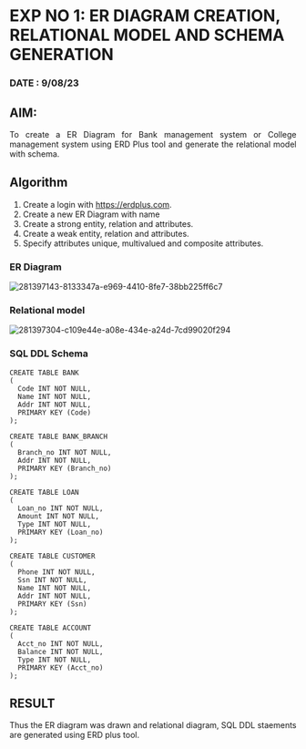 # EXP NO 1: ER DIAGRAM CREATION, RELATIONAL MODEL AND SCHEMA GENERATION 

### DATE : 9/08/23

## AIM:
<div align="justify">
   To create a ER Diagram for Bank management system or College management system using ERD Plus tool and generate the relational model with schema. 
</div>


## Algorithm
1. Create a login with https://erdplus.com.
2. Create a new ER Diagram with name
3. Create a strong entity, relation and attributes.
4. Create a weak entity, relation and attributes.
5. Specify attributes unique, multivalued and composite attributes.



### ER Diagram 

![281397143-8133347a-e969-4410-8fe7-38bb225ff6c7](https://github.com/BharathJayachandran/DBMS/assets/122089525/38ca066a-35f2-4ace-a94a-0c9ffc81c80b)


### Relational model

![281397304-c109e44e-a08e-434e-a24d-7cd99020f294](https://github.com/BharathJayachandran/DBMS/assets/122089525/858afb63-6737-40e3-b236-dca9369e9643)



### SQL DDL Schema 
```
CREATE TABLE BANK
(
  Code INT NOT NULL,
  Name INT NOT NULL,
  Addr INT NOT NULL,
  PRIMARY KEY (Code)
);

CREATE TABLE BANK_BRANCH
(
  Branch_no INT NOT NULL,
  Addr INT NOT NULL,
  PRIMARY KEY (Branch_no)
);

CREATE TABLE LOAN
(
  Loan_no INT NOT NULL,
  Amount INT NOT NULL,
  Type INT NOT NULL,
  PRIMARY KEY (Loan_no)
);

CREATE TABLE CUSTOMER
(
  Phone INT NOT NULL,
  Ssn INT NOT NULL,
  Name INT NOT NULL,
  Addr INT NOT NULL,
  PRIMARY KEY (Ssn)
);

CREATE TABLE ACCOUNT
(
  Acct_no INT NOT NULL,
  Balance INT NOT NULL,
  Type INT NOT NULL,
  PRIMARY KEY (Acct_no)
);
```

## RESULT 
<div align="justify">
Thus the ER diagram was drawn and relational diagram, SQL DDL staements are generated using ERD plus tool.
</div>
